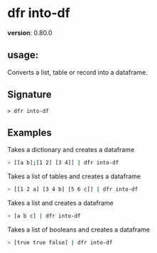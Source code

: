 # dfr into-df

**version**: 0.80.0

## **usage**:

Converts a list, table or record into a dataframe.

## Signature

`> dfr into-df `

## Examples

Takes a dictionary and creates a dataframe

```bash
> [[a b];[1 2] [3 4]] | dfr into-df
```

Takes a list of tables and creates a dataframe

```bash
> [[1 2 a] [3 4 b] [5 6 c]] | dfr into-df
```

Takes a list and creates a dataframe

```bash
> [a b c] | dfr into-df
```

Takes a list of booleans and creates a dataframe

```bash
> [true true false] | dfr into-df
```
